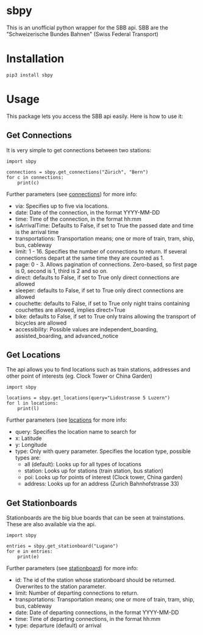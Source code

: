 # sbpy

This is an unofficial python wrapper for the SBB api. SBB are the "Schweizerische Bundes Bahnen" (Swiss Federal Transport)

# Installation
`pip3 install sbpy`

# Usage
This package lets you access the SBB api easily. Here is how to use it:

## Get Connections
It is very simple to get connections between two stations:
```
import sbpy

connections = sbpy.get_connections("Zürich", "Bern")
for c in connections:
	print(c)
```
Further parameters (see [connections](https://transport.opendata.ch/docs.html#connections)) for more info:
- via: Specifies up to five via locations.
- date: Date of the connection, in the format YYYY-MM-DD
- time: Time of the connection, in the format hh:mm
- isArrivalTime: Defaults to False, if set to True the passed date and time is the arrival time
- transportations: Transportation means; one or more of train, tram, ship, bus, cableway
- limit: 1 - 16. Specifies the number of connections to return. If several connections depart at the same time they are counted as 1.
- page: 0 - 3. Allows pagination of connections. Zero-based, so first page is 0, second is 1, third is 2 and so on.
- direct: defaults to False, if set to True only direct connections are allowed
- sleeper: defaults to False, if set to True only direct connections are allowed
- couchette: defaults to False, if set to True only night trains containing couchettes are allowed, implies direct=True
- bike: defaults to False, if set to True only trains allowing the transport of bicycles are allowed
- accessibility: Possible values are independent_boarding, assisted_boarding, and advanced_notice

## Get Locations
The api allows you to find locations such as train stations, addresses and other point of interests (eg. Clock Tower or China Garden)
```
import sbpy

locations = sbpy.get_locations(query="Lidostrasse 5 Luzern")
for l in locations:
    print(l)
```
Further parameters (see [locations](https://transport.opendata.ch/docs.html#locations) for more info:
- query: Specifies the location name to search for
- x: Latitude
- y: Longitude
- type: Only with query parameter. Specifies the location type, possible types are:
	* all (default): Looks up for all types of locations
	* station: Looks up for stations (train station, bus station)
	* poi: Looks up for points of interest (Clock tower, China garden)
	* address: Looks up for an address (Zurich Bahnhofstrasse 33)

## Get Stationboards
Stationboards are the big blue boards that can be seen at trainstations. These are also available via the api.
```
import sbpy

entries = sbpy.get_stationboard("Lugano")
for e in entries:
    print(e)
```
Further parameters (see [stationboard](https://transport.opendata.ch/docs.html#stationboard)) for more info:
- id: The id of the station whose stationboard should be returned. Overwrites to the station parameter.
- limit: Number of departing connections to return. 
- transportations: Transportation means; one or more of train, tram, ship, bus, cableway
- date: Date of departing connections, in the format YYYY-MM-DD
- time: Time of departing connections, in the format hh:mm
- type: departure (default) or arrival
